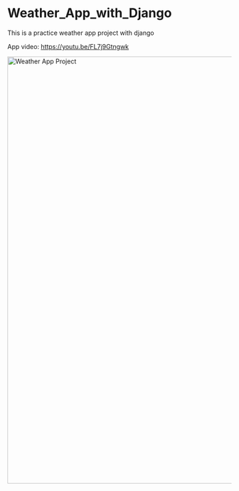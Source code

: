 # Weather_App_with_Django
This is a practice weather app project with django

App video: https://youtu.be/FL7j9Gtngwk 

<img width="960" alt="Weather App Project" src="https://user-images.githubusercontent.com/22460844/186922036-c60a8c2e-914c-49d5-abaa-ccdf0f5bd11b.PNG">
